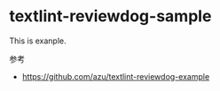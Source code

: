 # textlint-reviewdog-sample


This is exanple.

参考
- https://github.com/azu/textlint-reviewdog-example


